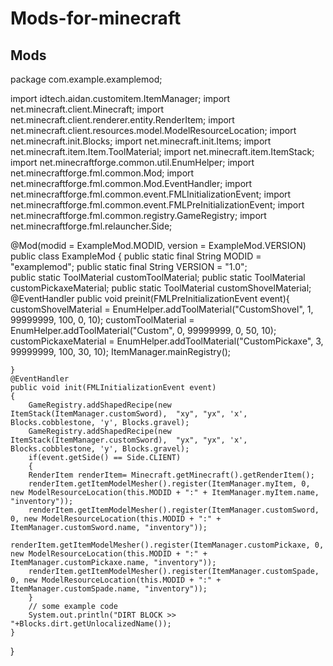 # Mods-for-minecraft
Mods
-------------------------------------------------
package com.example.examplemod;

import idtech.aidan.customitem.ItemManager;
import net.minecraft.client.Minecraft;
import net.minecraft.client.renderer.entity.RenderItem;
import net.minecraft.client.resources.model.ModelResourceLocation;
import net.minecraft.init.Blocks;
import net.minecraft.init.Items;
import net.minecraft.item.Item.ToolMaterial;
import net.minecraft.item.ItemStack;
import net.minecraftforge.common.util.EnumHelper;
import net.minecraftforge.fml.common.Mod;
import net.minecraftforge.fml.common.Mod.EventHandler;
import net.minecraftforge.fml.common.event.FMLInitializationEvent;
import net.minecraftforge.fml.common.event.FMLPreInitializationEvent;
import net.minecraftforge.fml.common.registry.GameRegistry;
import net.minecraftforge.fml.relauncher.Side;

@Mod(modid = ExampleMod.MODID, version = ExampleMod.VERSION)
public class ExampleMod
{
    public static final String MODID = "examplemod";
    public static final String VERSION = "1.0";  
    public static ToolMaterial customToolMaterial;
    public static ToolMaterial customPickaxeMaterial;
    public static ToolMaterial customShovelMaterial;
    @EventHandler
    public void preinit(FMLPreInitializationEvent event){
    	customShovelMaterial = EnumHelper.addToolMaterial("CustomShovel", 1, 99999999, 100, 0, 10);
    	customToolMaterial = EnumHelper.addToolMaterial("Custom", 0, 99999999, 0, 50, 10);
    	customPickaxeMaterial = EnumHelper.addToolMaterial("CustomPickaxe", 3, 99999999, 100, 30, 10);
    	ItemManager.mainRegistry();
    	
    }
    @EventHandler
    public void init(FMLInitializationEvent event)
    {
    	GameRegistry.addShapedRecipe(new ItemStack(ItemManager.customSword),  "xy", "yx", 'x', Blocks.cobblestone, 'y', Blocks.gravel);
    	GameRegistry.addShapedRecipe(new ItemStack(ItemManager.customSword),  "yx", "yx", 'x', Blocks.cobblestone, 'y', Blocks.gravel);
    	if(event.getSide() == Side.CLIENT)
    	{
    	RenderItem renderItem= Minecraft.getMinecraft().getRenderItem();
    	renderItem.getItemModelMesher().register(ItemManager.myItem, 0, new ModelResourceLocation(this.MODID + ":" + ItemManager.myItem.name, "inventory"));
    	renderItem.getItemModelMesher().register(ItemManager.customSword, 0, new ModelResourceLocation(this.MODID + ":" + ItemManager.customSword.name, "inventory"));
    	renderItem.getItemModelMesher().register(ItemManager.customPickaxe, 0, new ModelResourceLocation(this.MODID + ":" + ItemManager.customPickaxe.name, "inventory"));
    	renderItem.getItemModelMesher().register(ItemManager.customSpade, 0, new ModelResourceLocation(this.MODID + ":" + ItemManager.customSpade.name, "inventory"));
    	}
		// some example code
        System.out.println("DIRT BLOCK >> "+Blocks.dirt.getUnlocalizedName());
    }
}
